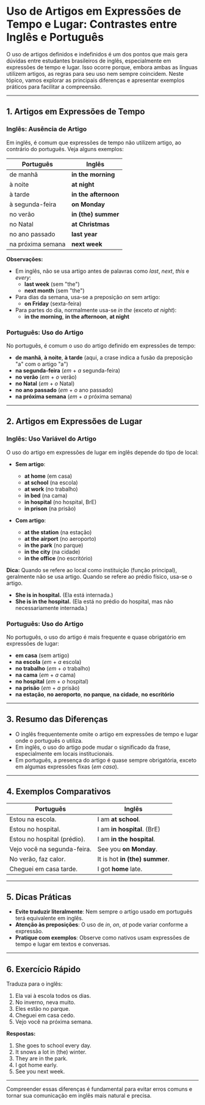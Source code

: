 
# Uso de Artigos em Expressões de Tempo e Lugar: Contrastes entre Inglês e Português

O uso de artigos definidos e indefinidos é um dos pontos que mais gera dúvidas entre estudantes brasileiros de inglês, especialmente em expressões de tempo e lugar. Isso ocorre porque, embora ambas as línguas utilizem artigos, as regras para seu uso nem sempre coincidem. Neste tópico, vamos explorar as principais diferenças e apresentar exemplos práticos para facilitar a compreensão.

---

## 1. Artigos em Expressões de Tempo

### Inglês: Ausência de Artigo

Em inglês, é comum que expressões de tempo não utilizem artigo, ao contrário do português. Veja alguns exemplos:

| Português                | Inglês                |
|--------------------------|-----------------------|
| de manhã                 | **in the morning**    |
| à noite                  | **at night**          |
| à tarde                  | **in the afternoon**  |
| à segunda-feira          | **on Monday**         |
| no verão                 | **in (the) summer**   |
| no Natal                 | **at Christmas**      |
| no ano passado           | **last year**         |
| na próxima semana        | **next week**         |

**Observações:**
- Em inglês, não se usa artigo antes de palavras como *last*, *next*, *this* e *every*:  
  - **last week** (sem "the")  
  - **next month** (sem "the")
- Para dias da semana, usa-se a preposição *on* sem artigo:  
  - **on Friday** (sexta-feira)
- Para partes do dia, normalmente usa-se *in the* (exceto *at night*):  
  - **in the morning**, **in the afternoon**, **at night**

### Português: Uso do Artigo

No português, é comum o uso do artigo definido em expressões de tempo:
- **de manhã**, **à noite**, **à tarde** (aqui, a crase indica a fusão da preposição "a" com o artigo "a")
- **na segunda-feira** (*em* + *a* segunda-feira)
- **no verão** (*em* + *o* verão)
- **no Natal** (*em* + *o* Natal)
- **no ano passado** (*em* + *o* ano passado)
- **na próxima semana** (*em* + *a* próxima semana)

---

## 2. Artigos em Expressões de Lugar

### Inglês: Uso Variável do Artigo

O uso do artigo em expressões de lugar em inglês depende do tipo de local:

- **Sem artigo**:
  - **at home** (em casa)
  - **at school** (na escola)
  - **at work** (no trabalho)
  - **in bed** (na cama)
  - **in hospital** (no hospital, BrE)
  - **in prison** (na prisão)

- **Com artigo**:
  - **at the station** (na estação)
  - **at the airport** (no aeroporto)
  - **in the park** (no parque)
  - **in the city** (na cidade)
  - **in the office** (no escritório)

**Dica:** Quando se refere ao local como instituição (função principal), geralmente não se usa artigo. Quando se refere ao prédio físico, usa-se o artigo.

- **She is in hospital.** (Ela está internada.)
- **She is in the hospital.** (Ela está no prédio do hospital, mas não necessariamente internada.)

### Português: Uso do Artigo

No português, o uso do artigo é mais frequente e quase obrigatório em expressões de lugar:

- **em casa** (sem artigo)
- **na escola** (*em* + *a* escola)
- **no trabalho** (*em* + *o* trabalho)
- **na cama** (*em* + *a* cama)
- **no hospital** (*em* + *o* hospital)
- **na prisão** (*em* + *a* prisão)
- **na estação**, **no aeroporto**, **no parque**, **na cidade**, **no escritório**

---

## 3. Resumo das Diferenças

- O inglês frequentemente omite o artigo em expressões de tempo e lugar onde o português o utiliza.
- Em inglês, o uso do artigo pode mudar o significado da frase, especialmente em locais institucionais.
- Em português, a presença do artigo é quase sempre obrigatória, exceto em algumas expressões fixas (*em casa*).

---

## 4. Exemplos Comparativos

| Português                        | Inglês                        |
|----------------------------------|-------------------------------|
| Estou na escola.                 | I am **at school**.           |
| Estou no hospital.               | I am **in hospital**. (BrE)   |
| Estou no hospital (prédio).      | I am **in the hospital**.     |
| Vejo você na segunda-feira.      | See you **on Monday**.        |
| No verão, faz calor.             | It is hot **in (the) summer**.|
| Cheguei em casa tarde.           | I got **home** late.          |

---

## 5. Dicas Práticas

- **Evite traduzir literalmente**: Nem sempre o artigo usado em português terá equivalente em inglês.
- **Atenção às preposições**: O uso de *in*, *on*, *at* pode variar conforme a expressão.
- **Pratique com exemplos**: Observe como nativos usam expressões de tempo e lugar em textos e conversas.

---

## 6. Exercício Rápido

Traduza para o inglês:

1. Ela vai à escola todos os dias.
2. No inverno, neva muito.
3. Eles estão no parque.
4. Cheguei em casa cedo.
5. Vejo você na próxima semana.

**Respostas:**

1. She goes to school every day.
2. It snows a lot in (the) winter.
3. They are in the park.
4. I got home early.
5. See you next week.

---

Compreender essas diferenças é fundamental para evitar erros comuns e tornar sua comunicação em inglês mais natural e precisa.
```
